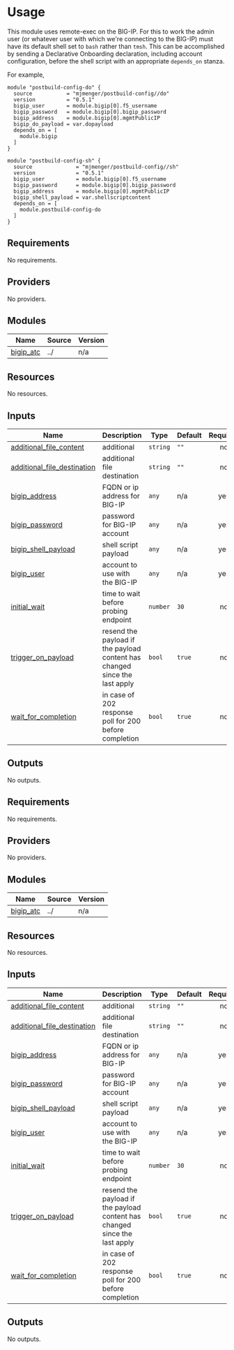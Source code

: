 # Usage
This module uses remote-exec on the BIG-IP. For this to work the admin user (or whatever user with which we're connecting to the BIG-IP) must have its default shell set to ```bash``` rather than ```tmsh```. This can be accomplished by sending a Declarative Onboarding declaration, including account configuration, before the shell script with an appropriate ```depends_on``` stanza.

For example,
```hcl
module "postbuild-config-do" {
  source           = "mjmenger/postbuild-config//do"
  version          = "0.5.1"
  bigip_user       = module.bigip[0].f5_username
  bigip_password   = module.bigip[0].bigip_password
  bigip_address    = module.bigip[0].mgmtPublicIP
  bigip_do_payload = var.dopayload
  depends_on = [
    module.bigip
  ]
}

module "postbuild-config-sh" {
  source              = "mjmenger/postbuild-config//sh"
  version             = "0.5.1"
  bigip_user          = module.bigip[0].f5_username
  bigip_password      = module.bigip[0].bigip_password
  bigip_address       = module.bigip[0].mgmtPublicIP
  bigip_shell_payload = var.shellscriptcontent
  depends_on = [
    module.postbuild-config-do
  ]
}

```


<!--- BEGIN_TF_DOCS --->
## Requirements

No requirements.

## Providers

No providers.

## Modules

| Name | Source | Version |
|------|--------|---------|
| <a name="module_bigip_atc"></a> [bigip\_atc](#module\_bigip\_atc) | ../ | n/a |

## Resources

No resources.

## Inputs

| Name | Description | Type | Default | Required |
|------|-------------|------|---------|:--------:|
| <a name="input_additional_file_content"></a> [additional\_file\_content](#input\_additional\_file\_content) | additional | `string` | `""` | no |
| <a name="input_additional_file_destination"></a> [additional\_file\_destination](#input\_additional\_file\_destination) | additional file destination | `string` | `""` | no |
| <a name="input_bigip_address"></a> [bigip\_address](#input\_bigip\_address) | FQDN or ip address for BIG-IP | `any` | n/a | yes |
| <a name="input_bigip_password"></a> [bigip\_password](#input\_bigip\_password) | password for BIG-IP account | `any` | n/a | yes |
| <a name="input_bigip_shell_payload"></a> [bigip\_shell\_payload](#input\_bigip\_shell\_payload) | shell script payload | `any` | n/a | yes |
| <a name="input_bigip_user"></a> [bigip\_user](#input\_bigip\_user) | account to use with the BIG-IP | `any` | n/a | yes |
| <a name="input_initial_wait"></a> [initial\_wait](#input\_initial\_wait) | time to wait before probing endpoint | `number` | `30` | no |
| <a name="input_trigger_on_payload"></a> [trigger\_on\_payload](#input\_trigger\_on\_payload) | resend the payload if the payload content has changed since the last apply | `bool` | `true` | no |
| <a name="input_wait_for_completion"></a> [wait\_for\_completion](#input\_wait\_for\_completion) | in case of 202 response poll for 200 before completion | `bool` | `true` | no |

## Outputs

No outputs.

<!--- END_TF_DOCS --->


<!-- BEGIN_TF_DOCS -->
## Requirements

No requirements.

## Providers

No providers.

## Modules

| Name | Source | Version |
|------|--------|---------|
| <a name="module_bigip_atc"></a> [bigip\_atc](#module\_bigip\_atc) | ../ | n/a |

## Resources

No resources.

## Inputs

| Name | Description | Type | Default | Required |
|------|-------------|------|---------|:--------:|
| <a name="input_additional_file_content"></a> [additional\_file\_content](#input\_additional\_file\_content) | additional | `string` | `""` | no |
| <a name="input_additional_file_destination"></a> [additional\_file\_destination](#input\_additional\_file\_destination) | additional file destination | `string` | `""` | no |
| <a name="input_bigip_address"></a> [bigip\_address](#input\_bigip\_address) | FQDN or ip address for BIG-IP | `any` | n/a | yes |
| <a name="input_bigip_password"></a> [bigip\_password](#input\_bigip\_password) | password for BIG-IP account | `any` | n/a | yes |
| <a name="input_bigip_shell_payload"></a> [bigip\_shell\_payload](#input\_bigip\_shell\_payload) | shell script payload | `any` | n/a | yes |
| <a name="input_bigip_user"></a> [bigip\_user](#input\_bigip\_user) | account to use with the BIG-IP | `any` | n/a | yes |
| <a name="input_initial_wait"></a> [initial\_wait](#input\_initial\_wait) | time to wait before probing endpoint | `number` | `30` | no |
| <a name="input_trigger_on_payload"></a> [trigger\_on\_payload](#input\_trigger\_on\_payload) | resend the payload if the payload content has changed since the last apply | `bool` | `true` | no |
| <a name="input_wait_for_completion"></a> [wait\_for\_completion](#input\_wait\_for\_completion) | in case of 202 response poll for 200 before completion | `bool` | `true` | no |

## Outputs

No outputs.
<!-- END_TF_DOCS -->